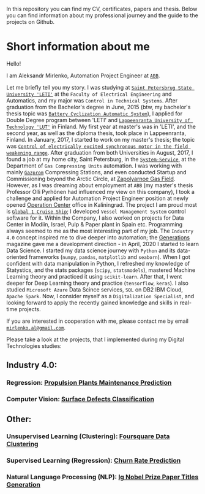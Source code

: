 In this repository you can find my CV, certificates, papers and thesis. Below you can find information about my professional journey and the guide to the projects on Github.

# Short information about me

Hello!

I am Aleksandr Mirlenko, Automation Project Engineer at [`ABB`](https://global.abb/group/en).

Let me briefly tell you my story. I was studying at [`Saint Petersbrug State University 'LETI'`](https://etu.ru/en/university/) at the `Faculty of Electrical Engineering` and Automatics, and my major was `Control in Technical Systems`. After graduation from the Bachelor's degree in June, 2015 (btw, my bachelor's thesis topic was [`Battery Cyclization Automatic System`](https://github.com/Mirlenko/CV/tree/main/papers)), I applied for Double Degree program between 'LETI' and [`Lappeenranta University of Technology 'LUT'`](https://www.lut.fi/web/en/) in Finland. My first year at master's was in 'LETI', and the second year, as well as the diploma thesis, took place in Lappeenranta, Finland. In January, 2017, I started to work on my master's thesis; the topic was [`Control of electrically excited synchronous motor in the field weakening range`](https://github.com/Mirlenko/CV/tree/main/thesis). After graduation from both Universities in August, 2017, I found a job at my home city, Saint Petersburg, in the [`System-Service`](http://systserv.spb.ru/), at the Department of `Gas Compressing Units` automation. I was working with mainly [`Gazprom`](https://www.gazprom.com/) Compressing Stations, and even conducted Startup and Commissioning beyond the Arctic Circle, at [Zapolyarnoe Gas Field](https://www.gazprom.com/projects/zapolyarnoye/). However, as I was dreaming about employment at `ABB` (my master's thesis Professor Olli Pyrhönen had influenced my view on this company), I took a challenge and applied for Automation Project Engineer position at newly opened [Operation Center](https://new.abb.com/cz/en/about/technology-and-innovation/operation-center-europe) office in Kaliningrad. The project I am proud most is [`Global 1 Cruise Ship`](https://www.mv-werften.com/en/ships/global.html); I developed `Vessel Management System` control software for it. Within the Company, I also worked on projects for Data Center in Modiin, Israel, Pulp & Paper plant in Spain etc.
Programming always seemed to me as the most interesting part of my job. The `Industry 4.0` concept inspired me to dive deeper into automation; the [Generations](https://new.abb.com/marine/generations) magazine gave me a development direction - in April, 2020 I started to learn Data Science. I started my data science journey with `Python` and its data-oriented frameworks (`numpy`, `pandas`, `matplotlib` and `seaborn`). When I got confident with data manipulation in Python, I refreshed my knowledge of Statystics, and the stats packages (`scipy`, `statsmodels`), mastered Machine Learning theory and practiced it using `scikit-learn`. After that, I went deeper for Deep Learning theory and practice (`tensorflow`, `keras`). I also studied `Microsoft Azure` Data Scince services, `SQL` on DB2 IBM Cloud, `Apache Spark`.
Now, I consider myself as a `Digitalization Specialist`, and looking forward to apply the recently gained knowledge and skills in real-time projects.

If you are interested in cooperation with me, please contact me by email [`mirlenko.al@gmail.com`](mailto:mirlenko.al@gmail.com).

Please take a look at the projects, that I implemented during my Digital Technologies studies:
## Industry 4.0:
### Regression: [Propulsion Plants Maintenance Prediction](https://github.com/Mirlenko/Propulsion_Plants_Maintenance_Prediction)
### Computer Vision: [Surface Defects Classification](https://github.com/Mirlenko/Surface_Defects_Classification)

## Other:
### Unsupervised Learning (Clustering): [Foursquare Data Clustering](https://github.com/Mirlenko/Foursquare-Data-Clustering)
### Supervised Learning (Regression): [Churn Rate Prediction](https://github.com/Mirlenko/Churn-Rate-Prediction)
### Natural Language Processing (NLP): [Ig Nobel Prize Paper Titles Generation](https://github.com/Mirlenko/Ig_Nobel_Prize_Paper_Titles_Generation)
